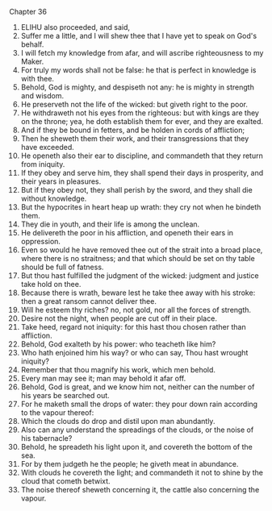 

Chapter 36

1. ELIHU also proceeded, and said,
2. Suffer me a little, and I will shew thee that I have yet to speak on God's behalf.
3. I will fetch my knowledge from afar, and will ascribe righteousness to my Maker.
4. For truly my words shall not be false: he that is perfect in knowledge is with thee.
5. Behold, God is mighty, and despiseth not any: he is mighty in strength and wisdom.
6. He preserveth not the life of the wicked: but giveth right to the poor.
7. He withdraweth not his eyes from the righteous: but with kings are they on the throne; yea, he doth establish them for ever, and they are exalted.
8. And if they be bound in fetters, and be holden in cords of affliction;
9. Then he sheweth them their work, and their transgressions that they have exceeded.
10. He openeth also their ear to discipline, and commandeth that they return from iniquity.
11. If they obey and serve him, they shall spend their days in prosperity, and their years in pleasures.
12. But if they obey not, they shall perish by the sword, and they shall die without knowledge.
13. But the hypocrites in heart heap up wrath: they cry not when he bindeth them.
14. They die in youth, and their life is among the unclean.
15. He delivereth the poor in his affliction, and openeth their ears in oppression.
16. Even so would he have removed thee out of the strait into a broad place, where there is no straitness; and that which should be set on thy table should be full of fatness.
17. But thou hast fulfilled the judgment of the wicked: judgment and justice take hold on thee.
18. Because there is wrath, beware lest he take thee away with his stroke: then a great ransom cannot deliver thee.
19. Will he esteem thy riches?  no, not gold, nor all the forces of strength.
20. Desire not the night, when people are cut off in their place.
21. Take heed, regard not iniquity: for this hast thou chosen rather than affliction.
22. Behold, God exalteth by his power: who teacheth like him?
23. Who hath enjoined him his way?  or who can say, Thou hast wrought iniquity?
24. Remember that thou magnify his work, which men behold.
25. Every man may see it; man may behold it afar off.
26. Behold, God is great, and we know him not, neither can the number of his years be searched out.
27. For he maketh small the drops of water: they pour down rain according to the vapour thereof:
28. Which the clouds do drop and distil upon man abundantly.
29. Also can any understand the spreadings of the clouds, or the noise of his tabernacle?
30. Behold, he spreadeth his light upon it, and covereth the bottom of the sea.
31. For by them judgeth he the people; he giveth meat in abundance.
32. With clouds he covereth the light; and commandeth it not to shine by the cloud that cometh betwixt.
33. The noise thereof sheweth concerning it, the cattle also concerning the vapour.
